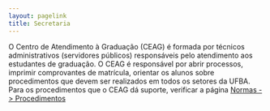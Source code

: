 ```yaml
---
layout: pagelink
title: Secretaria
---
```




O Centro de Atendimento à Graduação (CEAG) é formada por técnicos administrativos (servidores públicos) responsáveis pelo atendimento aos estudantes de graduação. O CEAG é responsável por abrir processos, imprimir comprovantes de matrícula, orientar os alunos sobre procedimentos que devem ser realizados em todos os setores da UFBA. 
Para os procedimentos que o CEAG dá suporte, verificar a página [Normas -> Procedimentos][link]


[link]:/procedimentos.html
